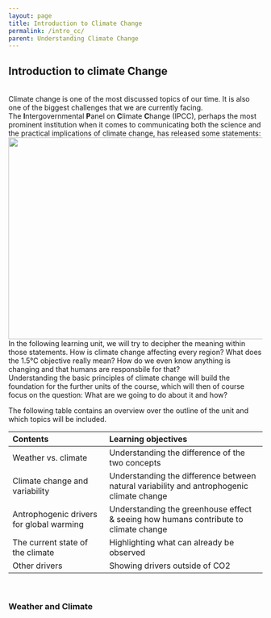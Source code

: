 ```yaml
---
layout: page
title: Introduction to Climate Change
permalink: /intro_cc/
parent: Understanding Climate Change
---
```


## Introduction to climate Change
<br>
Climate change is one of the most discussed topics of our time. It is also one of the biggest challenges that we are currently facing. <br>
The <b>I</b>ntergovernmental <b>P</b>anel on <b>C</b>limate <b>C</b>hange (IPCC), perhaps the most prominent institution when it comes to communicating both the science and the practical implications of climate change, has released some statements: 

<br>
<img src="/datklim/images/IPCC_Slides.PNG" width=600 height=400> 
<br>
In the following learning unit, we will try to decipher the meaning within those statements. How is climate change affecting every region? What does the 1.5°C objective really mean? How do we even know anything is changing and that humans are responsbile for that?
 <br>
Understanding the basic principles of climate change will build the foundation for the further units of the course, which will then of course focus on the question: What are we going to do about it and how?

<br>

The following table contains an overview over the outline of the unit and which topics will be included.
<br>

Contents|Learning objectives|
:--------------|:------------------------------------------------------------------------------------------------------|
 Weather vs. climate | Understanding the difference of the two concepts|
 Climate change and variability | Understanding the difference between natural variability and antrophogenic climate change|
 Antrophogenic drivers for global warming | Understanding the greenhouse effect & seeing how humans contribute to climate change|
 The current state of the climate | Highlighting what can already be observed|
 Other drivers | Showing drivers outside of CO2|

<br>

### Weather and Climate


